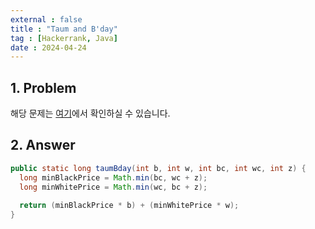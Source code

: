 ```yaml
---
external : false
title : "Taum and B'day"
tag : [Hackerrank, Java]
date : 2024-04-24
---
```


## 1. Problem

해당 문제는 [여기](https://www.hackerrank.com/challenges/taum-and-bday/problem?isFullScreen=true)에서 확인하실 수 있습니다.

## 2. Answer

```java
public static long taumBday(int b, int w, int bc, int wc, int z) {
  long minBlackPrice = Math.min(bc, wc + z);
  long minWhitePrice = Math.min(wc, bc + z);
  
  return (minBlackPrice * b) + (minWhitePrice * w);
}
```
